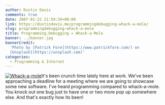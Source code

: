```yaml
---
author: Dustin Davis
comments: true
date: 2007-01-22 21:59:34+00:00
link: https://dustindavis.me/programmingdebugging-whack-a-mole/
slug: programmingdebugging-whack-a-mole
title: Programming.Debugging = Whack-a-Mole
banner: ../banner.jpg
bannerCredit:
  'Photo by [Patrick Fore](https://www.patrickfore.com/) on
  [Unsplash](https://unsplash.com)'
categories:
  - Programming & Internet
---
```


[![Whack-a-mole](https://dustindavis.me/wp-content/uploads/2007/01/whack-a-mole.thumbnail.jpg)](https://dustindavis.me/wp-content/uploads/2007/01/whack-a-mole.jpg)It's
been crunch time lately here at work. We've been approaching a deadline for a
meeting where we are going to showcase some new software. I've heard programming
compared to whack-a-mole. You knock out one bug just to have one or two more pop
up somewhere else. And that's exactly how its been!
